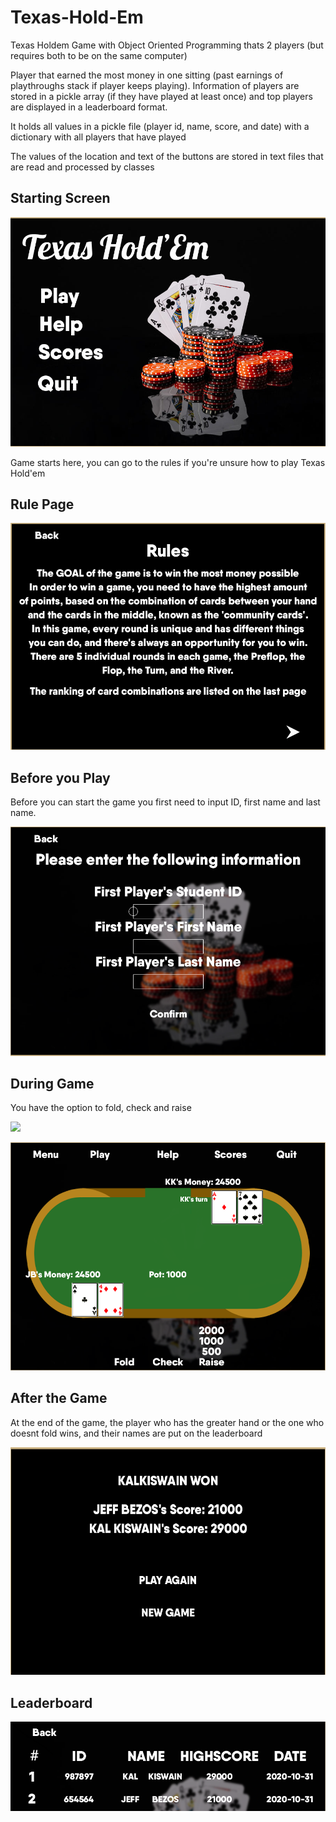 # Texas-Hold-Em

Texas Holdem Game with Object Oriented Programming thats 2 players (but requires both to be on the same computer)

Player that earned the most money in one sitting (past earnings of playthroughs stack if player keeps playing). 
Information of players are stored in a pickle array (if they have played at least once) and top players are displayed in a leaderboard format.

It holds all values in a pickle file (player id, name, score, and date) with a dictionary with all players that have played

The values of the location and text of the buttons are stored in text files that are read and processed by classes 

## Starting Screen

![](readmeimg/mainmenu.png)

Game starts here, you can go to the rules if you're unsure how to play Texas Hold'em

## Rule Page

![](readmeimg/rules.png)


## Before you Play
Before you can start the game you first need to input ID, first name and last name.

![](readmeimg/inputname.png)


## During Game
You have the option to fold, check and raise

![](readmeimg/ingame1.png)

![](readmeimg/ingame2.png)

## After the Game
At the end of the game, the player who has the greater hand or the one who doesnt fold wins, and their names are put on the leaderboard

![](readmeimg/gamedone.png)

## Leaderboard

![](readmeimg/leaderboardchange.png)

